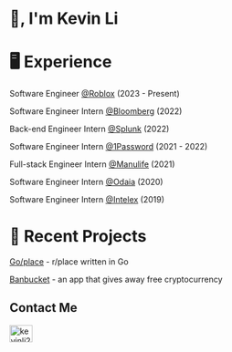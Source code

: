 # 👋, I'm Kevin Li 

# 🖥️ Experience
Software Engineer [@Roblox](https://www.roblox.com/) (2023 - Present)

Software Engineer Intern [@Bloomberg](https://www.bloomberg.com/) (2022)

Back-end Engineer Intern [@Splunk](https://www.splunk.com/) (2022)

Software Engineer Intern [@1Password](https://1password.com/) (2021 - 2022)

Full-stack Engineer Intern [@Manulife](https://www.manulife.ca/) (2021)

Software Engineer Intern [@Odaia](https://www.odaia.ai/) (2020)

Software Engineer Intern [@Intelex](https://www.intelex.com/) (2019)

# 🔭 Recent Projects

[Go/place](https://github.com/kevinli23/go-place) - r/place written in Go

[Banbucket](https://github.com/kevinli23/banbucket-backend) - an app that gives away free cryptocurrency

## Contact Me

<p align="left">
<a href="https://linkedin.com/in/kevinli230" target="blank"><img align="center" src="https://raw.githubusercontent.com/rahuldkjain/github-profile-readme-generator/master/src/images/icons/Social/linked-in-alt.svg" alt="kevinli230" height="30" width="40" /></a>
</p>
